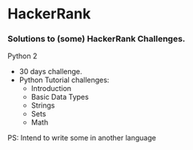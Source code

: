 # HackerRank

### Solutions to (some) HackerRank Challenges.

Python 2

* 30 days challenge.
* Python Tutorial challenges:
    * Introduction
    * Basic Data Types
    * Strings
    * Sets
    * Math


PS: Intend to write some in another language
